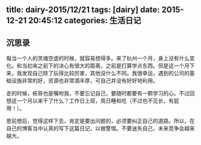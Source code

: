 title: dairy-2015/12/21
tags: [dairy]
date: 2015-12-21 20:45:12
categories: 生活日记
---
## 沉思录

每当一个人的灵魂空虚的时候，就容易想得多。来了杭州一个月，身上没有什么变化。和当初来之前下的决心有很大的距离，之前是打算学点东西。但是这一个月下来，我发现自己除了玩得比较厉害，其他没什么不同。我很幸运，遇到的公司的基础设施非常的好，资源也非常滴丰厚，可自己并没有好好地利用。

走的时候，栋哥也是嘱咐我，不要忘记自己，要随时都要有一颗学习的心。不过回想这一个月以来干了什么？工作日上班，周日睡和吃（不过也不见长，有屁用！）。

思前想后，觉得这样下去，肯定是要出问题的，必须要纠正自己的道路。所以，在自己的博客当中认真的写下这篇日记，以做警惕。不要迷失自己，未来竞争会越来越大。